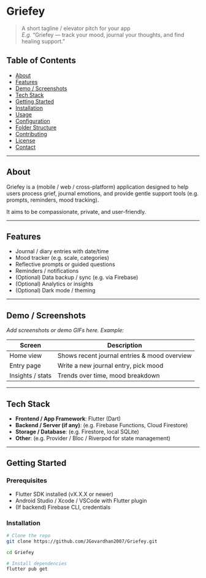 # Griefey

> A short tagline / elevator pitch for your app  
> *E.g.* “Griefey — track your mood, journal your thoughts, and find healing support.”

## Table of Contents
- [About](#about)  
- [Features](#features)  
- [Demo / Screenshots](#demo--screenshots)  
- [Tech Stack](#tech-stack)  
- [Getting Started](#getting-started)  
- [Installation](#installation)  
- [Usage](#usage)  
- [Configuration](#configuration)  
- [Folder Structure](#folder-structure)  
- [Contributing](#contributing)  
- [License](#license)  
- [Contact](#contact)  

---

## About  
Griefey is a (mobile / web / cross-platform) application designed to help users process grief, journal emotions, and provide gentle support tools (e.g. prompts, reminders, mood tracking).  

It aims to be compassionate, private, and user-friendly.

---

## Features  
- Journal / diary entries with date/time  
- Mood tracker (e.g. scale, categories)  
- Reflective prompts or guided questions  
- Reminders / notifications  
- (Optional) Data backup / sync (e.g. via Firebase)  
- (Optional) Analytics or insights  
- (Optional) Dark mode / theming  

---

## Demo / Screenshots  
_Add screenshots or demo GIFs here. Example:_  

| Screen | Description |
|--------|-------------|
| Home view | Shows recent journal entries & mood overview |
| Entry page | Write a new journal entry, pick mood |
| Insights / stats | Trends over time, mood breakdown |

---

## Tech Stack  
- **Frontend / App Framework**: Flutter (Dart)  
- **Backend / Server (if any)**: (e.g. Firebase Functions, Cloud Firestore)  
- **Storage / Database**: (e.g. Firestore, local SQLite)  
- **Other**: (e.g. Provider / Bloc / Riverpod for state management)  

---

## Getting Started  

### Prerequisites  
- Flutter SDK installed (vX.X.X or newer)  
- Android Studio / Xcode / VSCode with Flutter plugin  
- (If backend) Firebase CLI, credentials  

### Installation  
```bash
# Clone the repo
git clone https://github.com/JGovardhan2007/Griefey.git

cd Griefey

# Install dependencies
flutter pub get
